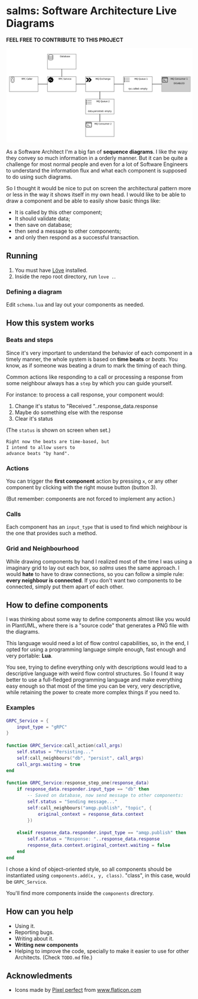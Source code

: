 # salms: Software Architecture Live Diagrams

**FEEL FREE TO CONTRIBUTE TO THIS PROJECT**

![GIF demonstranting the results](https://raw.githubusercontent.com/cleber-solutions/salms/master/img/rpc-database-mq-and-consumers.gif)

As a Software Architect I'm a big fan of
**sequence diagrams**. I like the way they convey so much
information in a orderly manner. But it can be quite a
challenge for most normal people and even for a lot of
Software Engineers to understand the information flux and
what each component is supposed to do using such diagrams.

So I thought it would be nice to put on screen the
architectural pattern more or less in the way it shows
itself in my own head. I would like to be able to draw a
component and be able to easily show basic things like:

* It is called by this other component;
* It should validate data;
* then save on database;
* then send a message to other components;
* and only then respond as a successful transaction.

## Running

1. You must have [Löve](https://love2d.org/) installed.
1. Inside the repo root directory, run `love .`.

### Defining a diagram

Edit `schema.lua` and lay out your components as needed.

## How this system works

### Beats and steps

Since it's very important to understand the behavior of each
component in a timely manner, the whole system is based on
**time beats** or *beats*. You know, as if someone was
beating a drum to mark the timing of each thing.

Common actions like responding to a call or processing a
response from some neighbour always has a `step` by which
you can guide yourself.

For instance: to process a call response, your component
would:

1. Change it's status to "Received "..response_data.response
1. Maybe do something else with the response
1. Clear it's status

(The `status` is shown on screen when set.)

    Right now the beats are time-based, but
    I intend to allow users to
    advance beats "by hand".

### Actions

You can trigger the **first component** action by pressing
`x`, or any other component by clicking with the right
mouse button (button 3).

(But remember: components are not forced to implement any
action.)

### Calls

Each component has an `input_type` that is used to find
which neighbour is the one that provides such a method.

### Grid and Neighbourhood

While drawing components by hand I realized most of the
time I was using a imaginary grid to lay out each box, so
*salms* uses the same approach. I would **hate** to have
to draw connections, so you can follow a simple rule:
**every neighbour is connected**. If you don't want two
components to be connected, simply put them apart of
each other.

## How to define components

I was thinking about some way to define components almost
like you would in PlantUML, where there is a "source code"
that generates a PNG file with the diagrams.

This language would need a lot of flow control
capabilities, so, in the end, I opted for using a
programming language simple enough, fast enough and very
portable: **Lua**.

You see, trying to define everything only with descriptions
would lead to a descriptive language with weird flow
control structures. So I found it way better to use a
full-fledged programming language and make everything
easy enough so that most of the time you can be very, very
descriptive, while retaining the power to create more
complex things if you need to.

### Examples

```lua
GRPC_Service = {
    input_type = "gRPC"
}

function GRPC_Service:call_action(call_args)
    self.status = "Persisting..."
    self:call_neighbours("db", "persist", call_args)
    call_args.waiting = true
end

function GRPC_Service:response_step_one(response_data)
    if response_data.responder.input_type == "db" then
        -- Saved on database, now send message to other components:
        self.status = "Sending message..."
        self:call_neighbours("amqp.publish", "topic", {
            original_context = response_data.context
        })

    elseif response_data.responder.input_type == "amqp.publish" then
        self.status = "Response: "..response_data.response
        response_data.context.original_context.waiting = false
    end
end
```

I chose a kind of object-oriented style, so all components
should be instantiated using `components.add(x, y, class)`.
"class", in this case, would be `GRPC_Service`.

You'll find more components inside the `components` directory.

## How can you help

* Using it.
* Reporting bugs.
* Writing about it.
* **Writing new components**
* Helping to improve the code, specially to make it
  easier to use for other Architects. (Check `TODO.md`
  file.)

## Acknowledments

* Icons made by <a href="https://www.flaticon.com/authors/pixel-perfect" title="Pixel perfect">Pixel perfect</a> from <a href="https://www.flaticon.com/" title="Flaticon"> www.flaticon.com</a>
